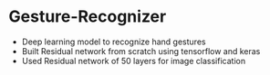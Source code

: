# Gesture-Recognizer
* Deep learning model to recognize hand gestures
* Built Residual network from scratch using tensorflow and keras
* Used Residual network of 50 layers for image classification
